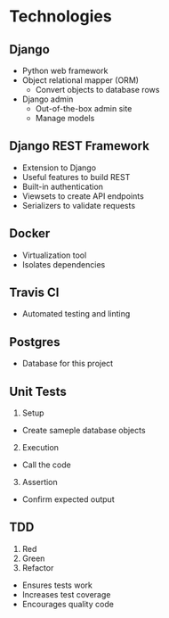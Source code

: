 # Technologies

## Django
- Python web framework
- Object relational mapper (ORM)
  - Convert objects to database rows
- Django admin
  - Out-of-the-box admin site
  - Manage models

## Django REST Framework
- Extension to Django
- Useful features to build REST
- Built-in authentication
- Viewsets to create API endpoints
- Serializers to validate requests

## Docker
- Virtualization tool
- Isolates dependencies

## Travis CI
- Automated testing and linting

## Postgres
- Database for this project

## Unit Tests
1. Setup
  - Create sameple database objects
2. Execution
  - Call the code
3. Assertion
  - Confirm expected output

## TDD
1. Red
2. Green
3. Refactor

- Ensures tests work
- Increases test coverage
- Encourages quality code

